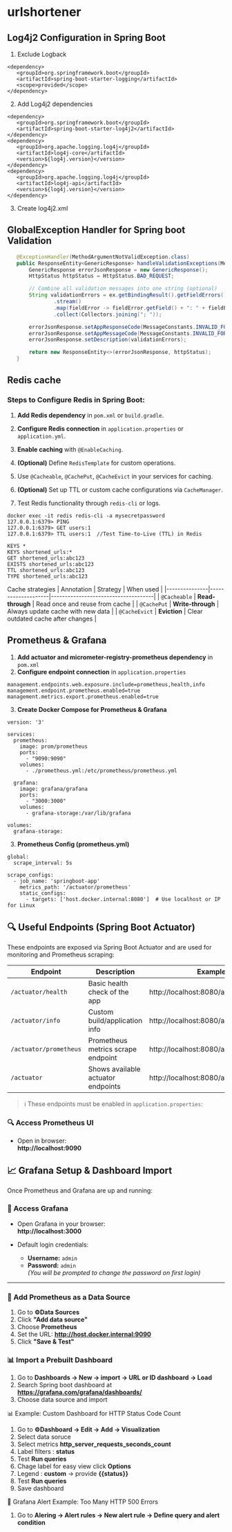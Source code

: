 # urlshortener


## Log4j2 Configuration in Spring Boot
1. Exclude Logback
 ```
<dependency>
    <groupId>org.springframework.boot</groupId>
    <artifactId>spring-boot-starter-logging</artifactId>
    <scope>provided</scope>
</dependency>
 ```

2. Add Log4j2 dependencies
 ```
<dependency>
    <groupId>org.springframework.boot</groupId>
    <artifactId>spring-boot-starter-log4j2</artifactId>
</dependency>
<dependency>
    <groupId>org.apache.logging.log4j</groupId>
    <artifactId>log4j-core</artifactId>
    <version>${log4j.version}</version>
</dependency>
<dependency>
    <groupId>org.apache.logging.log4j</groupId>
    <artifactId>log4j-api</artifactId>
    <version>${log4j.version}</version>
</dependency>
 ```
3. Create log4j2.xml

## GlobalException Handler for Spring boot Validation
 ```java
    @ExceptionHandler(MethodArgumentNotValidException.class)
    public ResponseEntity<GenericResponse> handleValidationExceptions(MethodArgumentNotValidException ex) {
        GenericResponse errorJsonResponse = new GenericResponse();
        HttpStatus httpStatus = HttpStatus.BAD_REQUEST;

        // Combine all validation messages into one string (optional)
        String validationErrors = ex.getBindingResult().getFieldErrors()
                .stream()
                .map(fieldError -> fieldError.getField() + ": " + fieldError.getDefaultMessage())
                .collect(Collectors.joining("; "));

        errorJsonResponse.setAppResponseCode(MessageConstants.INVALID_FORMAT_ERROR_CODE);
        errorJsonResponse.setAppMessageCode(MessageConstants.INVALID_FORMAT_MESSAGE_CODE);
        errorJsonResponse.setDescription(validationErrors);

        return new ResponseEntity<>(errorJsonResponse, httpStatus);
    }
 ```

## Redis cache

### Steps to Configure Redis in Spring Boot:

1. **Add Redis dependency** in `pom.xml` or `build.gradle`.
   
2. **Configure Redis connection** in `application.properties` or `application.yml`.

3. **Enable caching** with `@EnableCaching`.

4. **(Optional)** Define `RedisTemplate` for custom operations.

5. Use `@Cacheable`, `@CachePut`, `@CacheEvict` in your services for caching.

6. **(Optional)** Set up TTL or custom cache configurations via `CacheManager`.

7. Test Redis functionality through `redis-cli` or logs.
 ```cli
docker exec -it redis redis-cli -a mysecretpassword
127.0.0.1:6379> PING
127.0.0.1:6379> GET users:1
127.0.0.1:6379> TTL users:1  //Test Time-to-Live (TTL) in Redis

KEYS *
KEYS shortened_urls:*
GET shortened_urls:abc123
EXISTS shortened_urls:abc123
TTL shortened_urls:abc123
TYPE shortened_urls:abc123
 ```


Cache strategies 
| Annotation    | Strategy           | When used                          |
|---------------|--------------------|-------------------------------------|
| `@Cacheable`  | **Read-through**   | Read once and reuse from cache      |
| `@CachePut`   | **Write-through**  | Always update cache with new data   |
| `@CacheEvict` | **Eviction**       | Clear outdated cache after changes  |


## Prometheus & Grafana
1. **Add actuator and  micrometer-registry-prometheus dependency** in `pom.xml`
2. **Configure endpoint connection** in `application.properties` 
 ```cli
management.endpoints.web.exposure.include=prometheus,health,info
management.endpoint.prometheus.enabled=true
management.metrics.export.prometheus.enabled=true
 ```
3. **Create Docker Compose for Prometheus & Grafana**
```cli
version: '3'

services:
  prometheus:
    image: prom/prometheus
    ports:
      - "9090:9090"
    volumes:
      - ./prometheus.yml:/etc/prometheus/prometheus.yml

  grafana:
    image: grafana/grafana
    ports:
      - "3000:3000"
    volumes:
      - grafana-storage:/var/lib/grafana

volumes:
  grafana-storage:

```

3. **Prometheus Config (prometheus.yml)**
```cli
global:
  scrape_interval: 5s

scrape_configs:
  - job_name: 'springboot-app'
    metrics_path: '/actuator/prometheus'
    static_configs:
      - targets: ['host.docker.internal:8080']  # Use localhost or IP for Linux

```

## 🔍 Useful Endpoints (Spring Boot Actuator)

These endpoints are exposed via Spring Boot Actuator and are used for monitoring and Prometheus scraping:

| Endpoint                        | Description                              | Example URL                              |
|---------------------------------|------------------------------------------|-------------------------------------------|
| `/actuator/health`             | Basic health check of the app            | http://localhost:8080/actuator/health     |
| `/actuator/info`               | Custom build/application info            | http://localhost:8080/actuator/info       |
| `/actuator/prometheus`         | Prometheus metrics scrape endpoint       | http://localhost:8080/actuator/prometheus |
| `/actuator`                    | Shows available actuator endpoints       | http://localhost:8080/actuator            |

> ℹ️ These endpoints must be enabled in `application.properties`:

### 🔍 Access Prometheus UI

- Open in browser:  
  **http://localhost:9090**

  
## 📈 Grafana Setup & Dashboard Import

Once Prometheus and Grafana are up and running:

### 🧭 Access Grafana

- Open Grafana in your browser:  
  **http://localhost:3000**

- Default login credentials:  
  - **Username:** `admin`  
  - **Password:** `admin`  
  *(You will be prompted to change the password on first login)*

---

### 🔌 Add Prometheus as a Data Source

1. Go to **⚙️Data Sources**
2. Click **"Add data source"**
3. Choose **Prometheus**
4. Set the URL: **http://host.docker.internal:9090**
5. Click **"Save & Test"**

### 📊 Import a Prebuilt Dashboard
1. Go to **Dashboards → New → import →  URL or ID dashboard → Load**
2. Search Spring boot dashboard at **https://grafana.com/grafana/dashboards/**
3. Choose data source and import

📊 Example: Custom Dashboard for HTTP Status Code Count
1. Go to **⚙️Dashboard → Edit → Add → Visualization**
2. Select data soruce
3. Select metrics **http_server_requests_seconds_count**
4. Label filters : **status**
5. Test **Run queries**
6. Chage label for easy view click **Options**
7. Legend : **custom** → provide **{{status}}**
8. Test **Run queries**
9. Save dashboard

🔔 Grafana Alert Example: Too Many HTTP 500 Errors
1. Go to **Alering → Alert rules → New alert rule → Define query and alert condition**

